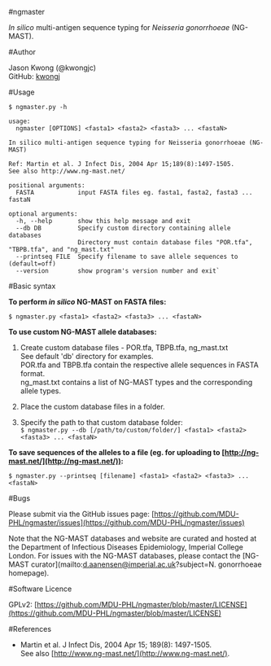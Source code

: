 #ngmaster

*In silico* multi-antigen sequence typing for *Neisseria gonorrhoeae* (NG-MAST).  



#Author

Jason Kwong (@kwongjc)  
GitHub: [kwongj](https://github.com/kwongj)


#Usage

`$ ngmaster.py -h`

	usage:
	  ngmaster [OPTIONS] <fasta1> <fasta2> <fasta3> ... <fastaN>
	
	In silico multi-antigen sequence typing for Neisseria gonorrhoeae (NG-MAST)
	
	Ref: Martin et al. J Infect Dis, 2004 Apr 15;189(8):1497-1505.
	See also http://www.ng-mast.net/
	
	positional arguments:
	  FASTA            input FASTA files eg. fasta1, fasta2, fasta3 ... fastaN
	
	optional arguments:
	  -h, --help       show this help message and exit
	  --db DB          Specify custom directory containing allele databases
	                   Directory must contain database files "POR.tfa", "TBPB.tfa", and "ng_mast.txt"
	  --printseq FILE  Specify filename to save allele sequences to (default=off)
	  --version        show program's version number and exit`


#Basic syntax

**To perform *in silico* NG-MAST on FASTA files:**

`$ ngmaster.py <fasta1> <fasta2> <fasta3> ... <fastaN>`


**To use custom NG-MAST allele databases:**

1. Create custom database files - POR.tfa, TBPB.tfa, ng_mast.txt  
   See default 'db' directory for examples.  
   POR.tfa and TBPB.tfa contain the respective allele sequences in FASTA format.  
   ng_mast.txt contains a list of NG-MAST types and the corresponding allele types.

2. Place the custom database files in a folder.

3. Specify the path to that custom database folder:  
   `$ ngmaster.py --db [/path/to/custom/folder/] <fasta1> <fasta2> <fasta3> ... <fastaN>`


**To save sequences of the alleles to a file (eg. for uploading to [http://ng-mast.net/](http://ng-mast.net/)):**

`$ ngmaster.py --printseq [filename] <fasta1> <fasta2> <fasta3> ... <fastaN>`


#Bugs

Please submit via the GitHub issues page: [https://github.com/MDU-PHL/ngmaster/issues](https://github.com/MDU-PHL/ngmaster/issues)  

Note that the NG-MAST databases and website are curated and hosted at the Department of Infectious Diseases Epidemiology, Imperial College London. For issues with the NG-MAST databases, please contact the [NG-MAST curator](mailto:d.aanensen@imperial.ac.uk?subject=N. gonorrhoeae homepage).


#Software Licence

GPLv2: [https://github.com/MDU-PHL/ngmaster/blob/master/LICENSE](https://github.com/MDU-PHL/ngmaster/blob/master/LICENSE)

#References

* Martin et al. J Infect Dis, 2004 Apr 15; 189(8): 1497-1505.  
See also [http://www.ng-mast.net/](http://www.ng-mast.net/).
